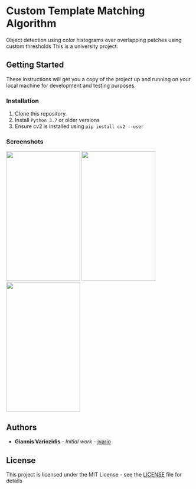 # Custom Template Matching Algorithm
Object detection using color histograms over overlapping patches using custom thresholds
This is a university project.

## Getting Started
These instructions will get you a copy of the project up and running on your local machine for development and testing purposes.

### Installation
1. Clone this repository.
2. Install ```Python 3.7``` or older versions
3. Ensure cv2 is installed using ```pip install cv2 --user```

### Screenshots
<img src="https://user-images.githubusercontent.com/19184453/80916213-f92b5e80-8d5f-11ea-8fa3-51f393dcccd0.png" width="200" height="350"> <img src="https://user-images.githubusercontent.com/19184453/80916260-3b54a000-8d60-11ea-98d9-fe3491798e78.png" width="200" height="350"> <img src="https://user-images.githubusercontent.com/19184453/80916276-5a533200-8d60-11ea-9bee-f5c60eaef3c7.png" width="200" height="350"/>

## Authors

* **Giannis Variozidis** - *Initial work* - [jvario](https://github.com/jvario)

## License
This project is licensed under the MIT License - see the [LICENSE](LICENSE) file for details
